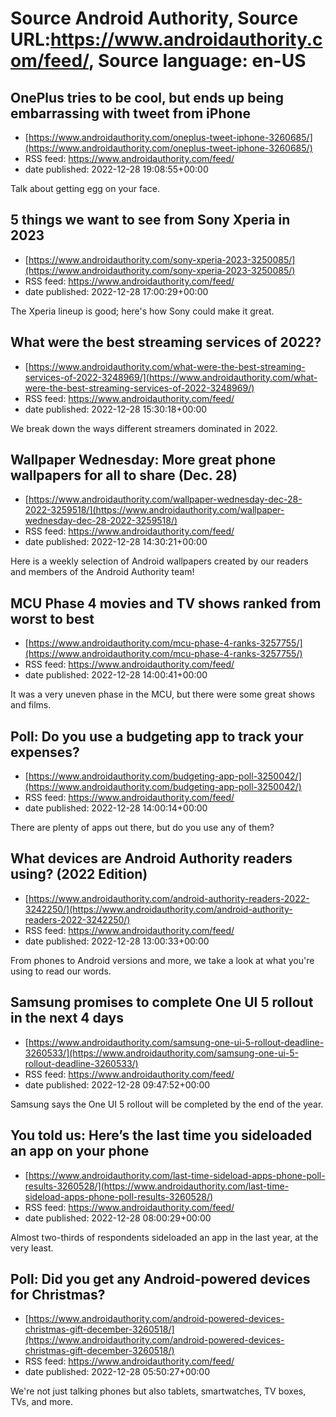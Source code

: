 # Source Android Authority, Source URL:https://www.androidauthority.com/feed/, Source language: en-US

## OnePlus tries to be cool, but ends up being embarrassing with tweet from iPhone
 - [https://www.androidauthority.com/oneplus-tweet-iphone-3260685/](https://www.androidauthority.com/oneplus-tweet-iphone-3260685/)
 - RSS feed: https://www.androidauthority.com/feed/
 - date published: 2022-12-28 19:08:55+00:00

Talk about getting egg on your face.

## 5 things we want to see from Sony Xperia in 2023
 - [https://www.androidauthority.com/sony-xperia-2023-3250085/](https://www.androidauthority.com/sony-xperia-2023-3250085/)
 - RSS feed: https://www.androidauthority.com/feed/
 - date published: 2022-12-28 17:00:29+00:00

The Xperia lineup is good; here's how Sony could make it great.

## What were the best streaming services of 2022?
 - [https://www.androidauthority.com/what-were-the-best-streaming-services-of-2022-3248969/](https://www.androidauthority.com/what-were-the-best-streaming-services-of-2022-3248969/)
 - RSS feed: https://www.androidauthority.com/feed/
 - date published: 2022-12-28 15:30:18+00:00

We break down the ways different streamers dominated in 2022.

## Wallpaper Wednesday: More great phone wallpapers for all to share (Dec. 28)
 - [https://www.androidauthority.com/wallpaper-wednesday-dec-28-2022-3259518/](https://www.androidauthority.com/wallpaper-wednesday-dec-28-2022-3259518/)
 - RSS feed: https://www.androidauthority.com/feed/
 - date published: 2022-12-28 14:30:21+00:00

Here is a weekly selection of Android wallpapers created by our readers and members of the Android Authority team!

## MCU Phase 4 movies and TV shows ranked from worst to best
 - [https://www.androidauthority.com/mcu-phase-4-ranks-3257755/](https://www.androidauthority.com/mcu-phase-4-ranks-3257755/)
 - RSS feed: https://www.androidauthority.com/feed/
 - date published: 2022-12-28 14:00:41+00:00

It was a very uneven phase in the MCU, but there were some great shows and films.

## Poll: Do you use a budgeting app to track your expenses?
 - [https://www.androidauthority.com/budgeting-app-poll-3250042/](https://www.androidauthority.com/budgeting-app-poll-3250042/)
 - RSS feed: https://www.androidauthority.com/feed/
 - date published: 2022-12-28 14:00:14+00:00

There are plenty of apps out there, but do you use any of them?

## What devices are Android Authority readers using? (2022 Edition)
 - [https://www.androidauthority.com/android-authority-readers-2022-3242250/](https://www.androidauthority.com/android-authority-readers-2022-3242250/)
 - RSS feed: https://www.androidauthority.com/feed/
 - date published: 2022-12-28 13:00:33+00:00

From phones to Android versions and more, we take a look at what you're using to read our words.

## Samsung promises to complete One UI 5 rollout in the next 4 days
 - [https://www.androidauthority.com/samsung-one-ui-5-rollout-deadline-3260533/](https://www.androidauthority.com/samsung-one-ui-5-rollout-deadline-3260533/)
 - RSS feed: https://www.androidauthority.com/feed/
 - date published: 2022-12-28 09:47:52+00:00

Samsung says the One UI 5 rollout will be completed by the end of the year.

## You told us: Here’s the last time you sideloaded an app on your phone
 - [https://www.androidauthority.com/last-time-sideload-apps-phone-poll-results-3260528/](https://www.androidauthority.com/last-time-sideload-apps-phone-poll-results-3260528/)
 - RSS feed: https://www.androidauthority.com/feed/
 - date published: 2022-12-28 08:00:29+00:00

Almost two-thirds of respondents sideloaded an app in the last year, at the very least.

## Poll: Did you get any Android-powered devices for Christmas?
 - [https://www.androidauthority.com/android-powered-devices-christmas-gift-december-3260518/](https://www.androidauthority.com/android-powered-devices-christmas-gift-december-3260518/)
 - RSS feed: https://www.androidauthority.com/feed/
 - date published: 2022-12-28 05:50:27+00:00

We're not just talking phones but also tablets, smartwatches, TV boxes, TVs, and more.
